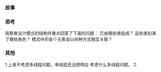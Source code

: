 


### 故事


### 思考

观察者设计模式的结构并重点回答了下面的问题：
它由哪些类组成？
这些类扮演了哪些角色？
模式中的各个元素会以何种方式相互关联？









### 其他
1.上来不考虑多线程问题，单线程还没想明白 考虑什么多线程问题。
2. 